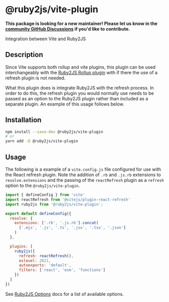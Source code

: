 # @ruby2js/vite-plugin

**This package is looking for a new maintainer! Please let us know in the [community GitHub Discussions](https://github.com/ruby2js/ruby2js/discussions) if you'd like to contribute.**

Integration between Vite and Ruby2JS

## Description

Since Vite supports both rollup and vite plugins, this plugin can be used
interchangeably with the [Ruby2JS Rollup
plugin](https://www.npmjs.com/package/@ruby2js/rollup-plugin) with if there
the use of a refresh plugin is not needed.

What this plugin does is integrate Ruby2JS with the refresh process.  In order
to do this, the refresh plugin you would normally use needs to be passed as an
option to the Ruby2JS plugin rather than included as a separate plugin.  An
example of this usage follows below.

## Installation

```bash
npm install --save-dev @ruby2js/vite-plugin
# or
yarn add -D @ruby2js/vite-plugin
```

## Usage

The following is a example of a `vite.config.js` file configured for use with
the React refresh plugin.  Note the addition of `.rb` and `.js.rb` extensions
to `resolve.extensions` and the passing of the `reactRefresh` plugin as a
`refresh` option to the `@ruby2js/vite-plugin`.

```javascript
import { defineConfig } from 'vite'
import reactRefresh from '@vitejs/plugin-react-refresh'
import ruby2js from '@ruby2js/vite-plugin';

export default defineConfig({
  resolve: {
    extensions: ['.rb', '.js.rb'].concat(
      ['.mjs', '.js', '.ts', '.jsx', '.tsx', '.json']
    )
  },

  plugins: [
    ruby2js({
      refresh: reactRefresh(),
      eslevel: 2021,
      autoexports: 'default',
      filters: ['react', 'esm', 'functions']
    })
  ]
})
```

See [Ruby2JS Options](https://www.ruby2js.com/docs/options) docs for a list of available options.